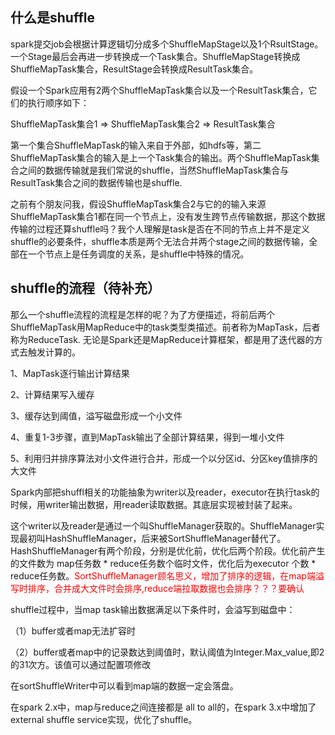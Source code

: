 ## 什么是shuffle

spark提交job会根据计算逻辑切分成多个ShuffleMapStage以及1个RsultStage。一个Stage最后会再进一步转换成一个Task集合。ShuffleMapStage转换成ShuffleMapTask集合，ResultStage会转换成ResultTask集合。

假设一个Spark应用有2两个ShuffleMapTask集合以及一个ResultTask集合，它们的执行顺序如下：

ShuffleMapTask集合1 => ShuffleMapTask集合2 => ResultTask集合

第一个集合ShuffleMapTask的输入来自于外部，如hdfs等，第二ShuffleMapTask集合的输入是上一个Task集合的输出。两个ShuffleMapTask集合之间的数据传输就是我们常说的shuffle，当然ShuffleMapTask集合与ResultTask集合之间的数据传输也是shuffle.

之前有个朋友问我，假设ShuffleMapTask集合2与它的的输入来源ShuffleMapTask集合1都在同一个节点上，没有发生跨节点传输数据，那这个数据传输的过程还算shuffle吗？我个人理解是task是否在不同的节点上并不是定义shuffle的必要条件，shuffle本质是两个无法合并两个stage之间的数据传输，全部在一个节点上是任务调度的关系，是shuffle中特殊的情况。

## shuffle的流程（待补充）

那么一个shuffle流程的流程是怎样的呢？为了方便描述，将前后两个ShuffleMapTask用MapReduce中的task类型类描述。前者称为MapTask，后者称为ReduceTask.  无论是Spark还是MapReduce计算框架，都是用了迭代器的方式去触发计算的。

1、MapTask逐行输出计算结果

2、计算结果写入缓存

3、缓存达到阈值，溢写磁盘形成一个小文件

4、重复1-3步骤，直到MapTask输出了全部计算结果，得到一堆小文件

5、利用归并排序算法对小文件进行合并，形成一个以分区id、分区key值排序的大文件







Spark内部把shuffl相关的功能抽象为writer以及reader，executor在执行task的时候，用writer输出数据，用reader读取数据。其底层实现被封装了起来。

这个writer以及reader是通过一个叫ShuffleManager获取的。ShuffleManager实现最初叫HashShuffleManager，后来被SortShuffleManager替代了。HashShuffleManager有两个阶段，分别是优化前，优化后两个阶段。优化前产生的文件数为 map任务数 * reduce任务数个临时文件，优化后为executor 个数 * reduce任务数。<font color="red">SortShuffleManager顾名思义，增加了排序的逻辑，在map端溢写时排序，合并成大文件时会排序,reduce端拉取数据也会排序？？？要确认</font>





shuffle过程中，当map task输出数据满足以下条件时，会溢写到磁盘中：

（1）buffer或者map无法扩容时

（2）buffer或者map中的记录数达到阈值时，默认阈值为Integer.Max_value,即2的31次方。该值可以通过配置项修改



在sortShuffleWriter中可以看到map端的数据一定会落盘。



在spark 2.x中，map与reduce之间连接都是 all to all的，在spark 3.x中增加了 external shuffle service实现，优化了shuffle。













